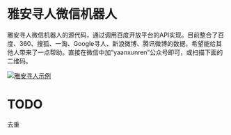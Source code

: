 # 雅安寻人微信机器人

雅安寻人微信机器人的源代码，通过调用百度开放平台的API实现。目前整合了百度、360、搜狐、一淘、Google寻人、新浪微博、腾讯微博的数据，希望能给其他人带来了一点帮助。直接在微信中加“yaanxunren”公众号即可，或扫描下面的二维码。

[![雅安寻人示例](https://raw.github.com/haosdent/yaanxunren/master/yaanxunren.jpg)](http://blog.haosdent.info)

# TODO

去重

